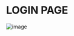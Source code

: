 # LOGIN PAGE

![image](https://user-images.githubusercontent.com/73840387/184158618-a38ce1cd-4847-4dc9-8e53-e3ca33812398.png)

